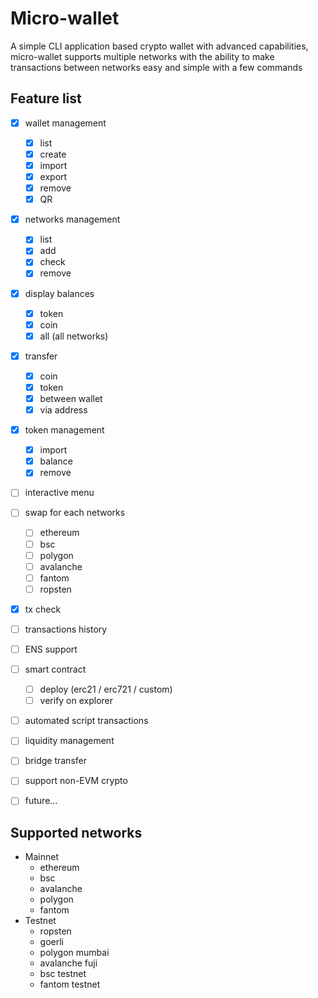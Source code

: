 
# Micro-wallet

A simple CLI application based crypto wallet with advanced capabilities, micro-wallet supports multiple networks with the ability to make transactions between networks easy and simple with a few commands

## Feature list
- [x] wallet management
  - [x] list
  - [x] create
  - [x] import
  - [x] export
  - [x] remove
  - [x] QR
- [x] networks management
  - [x] list
  - [x] add
  - [x] check
  - [x] remove
- [x] display balances
  - [x] token
  - [x] coin
  - [x] all (all networks)
- [x] transfer
  - [x] coin
  - [x] token
  - [x] between wallet
  - [x] via address
- [x] token management
  - [x] import
  - [x] balance
  - [x] remove
- [ ] interactive menu
- [ ] swap for each networks
  - [ ] ethereum
  - [ ] bsc
  - [ ] polygon
  - [ ] avalanche
  - [ ] fantom
  - [ ] ropsten
- [x] tx check
- [ ] transactions history
- [ ] ENS support
- [ ] smart contract
  - [ ] deploy (erc21 / erc721 / custom)
  - [ ] verify on explorer
- [ ] automated script transactions
- [ ] liquidity management
- [ ] bridge transfer
- [ ] support non-EVM crypto
- [ ] future...


## Supported networks
- Mainnet
  - ethereum
  - bsc
  - avalanche
  - polygon
  - fantom
- Testnet
  - ropsten
  - goerli
  - polygon mumbai
  - avalanche fuji
  - bsc testnet
  - fantom testnet

